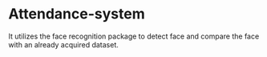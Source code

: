 # Attendance-system
It utilizes the face recognition package to detect face and compare the face with an already acquired dataset.
